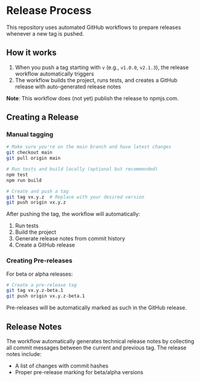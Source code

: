 # Release Process

This repository uses automated GitHub workflows to prepare releases whenever a new tag is pushed.

## How it works

1. When you push a tag starting with `v` (e.g., `v1.0.0`, `v2.1.3`), the release workflow automatically triggers
2. The workflow builds the project, runs tests, and creates a GitHub release with auto-generated release notes

**Note**: This workflow does (not yet) publish the release to npmjs.com.

## Creating a Release

### Manual tagging

```bash
# Make sure you're on the main branch and have latest changes
git checkout main
git pull origin main

# Run tests and build locally (optional but recommended)
npm test
npm run build

# Create and push a tag
git tag vx.y.z  # Replace with your desired version
git push origin vx.y.z
```

After pushing the tag, the workflow will automatically:

1. Run tests
2. Build the project
3. Generate release notes from commit history
4. Create a GitHub release

### Creating Pre-releases

For beta or alpha releases:

```bash
# Create a pre-release tag
git tag vx.y.z-beta.1
git push origin vx.y.z-beta.1
```

Pre-releases will be automatically marked as such in the GitHub release.

## Release Notes

The workflow automatically generates technical release notes by collecting all commit messages between the current and previous tag. The release notes include:

- A list of changes with commit hashes
- Proper pre-release marking for beta/alpha versions
